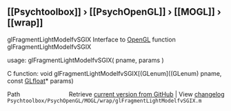 ## [[Psychtoolbox]] &#8250; [[PsychOpenGL]] &#8250; [[MOGL]] &#8250; [[wrap]]

glFragmentLightModelfvSGIX  Interface to [OpenGL](OpenGL) function glFragmentLightModelfvSGIX  
  
usage:  glFragmentLightModelfvSGIX( pname, params )  
  
C function:  void glFragmentLightModelfvSGIX[(GLenum]((GLenum) pname, const [GLfloat](GLfloat)\* params)  




<div class="code_header" style="text-align:right;">
  <span style="float:left;">Path&nbsp;&nbsp;</span> <span class="counter">Retrieve <a href=
  "https://raw.github.com/Psychtoolbox-3/Psychtoolbox-3/beta/Psychtoolbox/PsychOpenGL/MOGL/wrap/glFragmentLightModelfvSGIX.m">current version from GitHub</a> | View <a href=
  "https://github.com/Psychtoolbox-3/Psychtoolbox-3/commits/beta/Psychtoolbox/PsychOpenGL/MOGL/wrap/glFragmentLightModelfvSGIX.m">changelog</a></span>
</div>
<div class="code">
  <code>Psychtoolbox/PsychOpenGL/MOGL/wrap/glFragmentLightModelfvSGIX.m</code>
</div>

